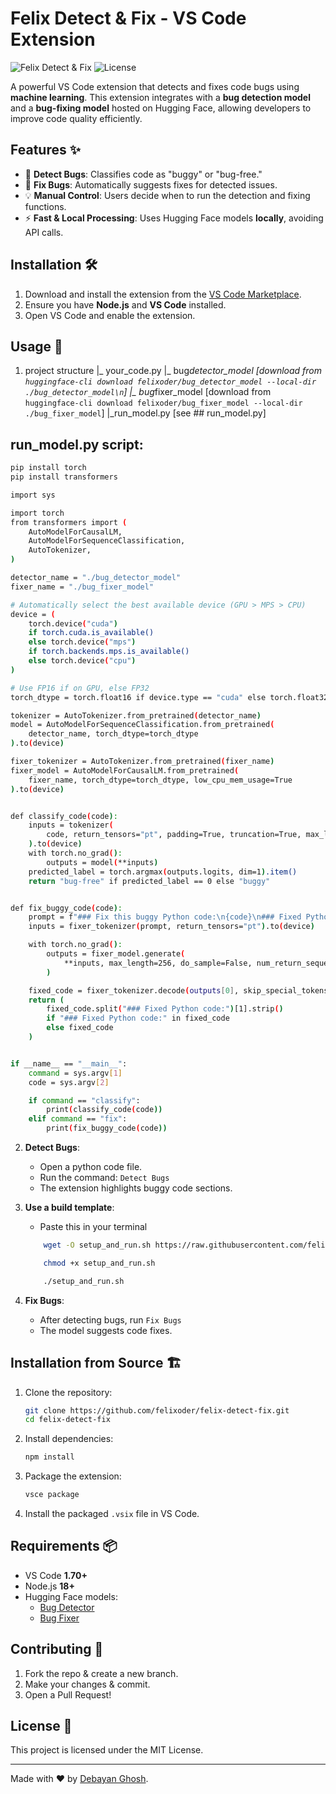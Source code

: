 # Felix Detect & Fix - VS Code Extension

![Felix Detect & Fix](https://img.shields.io/badge/VS%20Code-Extension-blue.svg)
![License](https://img.shields.io/badge/license-MIT-green.svg)

A powerful VS Code extension that detects and fixes code bugs using **machine learning**. This extension integrates with a **bug detection model** and a **bug-fixing model** hosted on Hugging Face, allowing developers to improve code quality efficiently.

## Features ✨

- 🚀 **Detect Bugs**: Classifies code as "buggy" or "bug-free."
- 🔧 **Fix Bugs**: Automatically suggests fixes for detected issues.
- 💡 **Manual Control**: Users decide when to run the detection and fixing functions.
- ⚡ **Fast & Local Processing**: Uses Hugging Face models **locally**, avoiding API calls.

## Installation 🛠️

1. Download and install the extension from the [VS Code Marketplace](https://marketplace.visualstudio.com/vscode).
2. Ensure you have **Node.js** and **VS Code** installed.
3. Open VS Code and enable the extension.

## Usage 🚀

1. project structure
   |_ your_code.py
   |_ bug*detector_model [download from ```huggingface-cli download felixoder/bug_detector_model --local-dir ./bug_detector_model\n```]
   |_ bug*fixer_model [download from ```huggingface-cli download felixoder/bug_fixer_model --local-dir ./bug_fixer_model```]
   |_run_model.py [see ## run_model.py]

## run_model.py script:

```sh
pip install torch
pip install transformers
```

```sh
import sys

import torch
from transformers import (
    AutoModelForCausalLM,
    AutoModelForSequenceClassification,
    AutoTokenizer,
)

detector_name = "./bug_detector_model"
fixer_name = "./bug_fixer_model"

# Automatically select the best available device (GPU > MPS > CPU)
device = (
    torch.device("cuda")
    if torch.cuda.is_available()
    else torch.device("mps")
    if torch.backends.mps.is_available()
    else torch.device("cpu")
)

# Use FP16 if on GPU, else FP32
torch_dtype = torch.float16 if device.type == "cuda" else torch.float32

tokenizer = AutoTokenizer.from_pretrained(detector_name)
model = AutoModelForSequenceClassification.from_pretrained(
    detector_name, torch_dtype=torch_dtype
).to(device)

fixer_tokenizer = AutoTokenizer.from_pretrained(fixer_name)
fixer_model = AutoModelForCausalLM.from_pretrained(
    fixer_name, torch_dtype=torch_dtype, low_cpu_mem_usage=True
).to(device)


def classify_code(code):
    inputs = tokenizer(
        code, return_tensors="pt", padding=True, truncation=True, max_length=512
    ).to(device)
    with torch.no_grad():
        outputs = model(**inputs)
    predicted_label = torch.argmax(outputs.logits, dim=1).item()
    return "bug-free" if predicted_label == 0 else "buggy"


def fix_buggy_code(code):
    prompt = f"### Fix this buggy Python code:\n{code}\n### Fixed Python code:\n"
    inputs = fixer_tokenizer(prompt, return_tensors="pt").to(device)

    with torch.no_grad():
        outputs = fixer_model.generate(
            **inputs, max_length=256, do_sample=False, num_return_sequences=1
        )

    fixed_code = fixer_tokenizer.decode(outputs[0], skip_special_tokens=True)
    return (
        fixed_code.split("### Fixed Python code:")[1].strip()
        if "### Fixed Python code:" in fixed_code
        else fixed_code
    )


if __name__ == "__main__":
    command = sys.argv[1]
    code = sys.argv[2]

    if command == "classify":
        print(classify_code(code))
    elif command == "fix":
        print(fix_buggy_code(code))


```

2. **Detect Bugs**:

   - Open a python code file.
   - Run the command: `Detect Bugs`
   - The extension highlights buggy code sections.

3. **Use a build template**:

   - Paste this in your terminal

   ```sh
       wget -O setup_and_run.sh https://raw.githubusercontent.com/felix-detect-fix/blob/master/run_model.py
   ```

   ```sh
       chmod +x setup_and_run.sh
   ```

   ```sh
       ./setup_and_run.sh

   ```

4. **Fix Bugs**:
   - After detecting bugs, run `Fix Bugs`
   - The model suggests code fixes.

## Installation from Source 🏗️

1. Clone the repository:
   ```sh
   git clone https://github.com/felixoder/felix-detect-fix.git
   cd felix-detect-fix
   ```
2. Install dependencies:
   ```sh
   npm install
   ```
3. Package the extension:
   ```sh
   vsce package
   ```
4. Install the packaged `.vsix` file in VS Code.

## Requirements 📦

- VS Code **1.70+**
- Node.js **18+**
- Hugging Face models:
  - [Bug Detector](https://huggingface.co/felixoder/bug_detector_model)
  - [Bug Fixer](https://huggingface.co/felixoder/bug_fixer_model)

## Contributing 🤝

1. Fork the repo & create a new branch.
2. Make your changes & commit.
3. Open a Pull Request!

## License 📜

This project is licensed under the MIT License.

---

Made with ❤️ by [Debayan Ghosh](https://github.com/felixoder).
